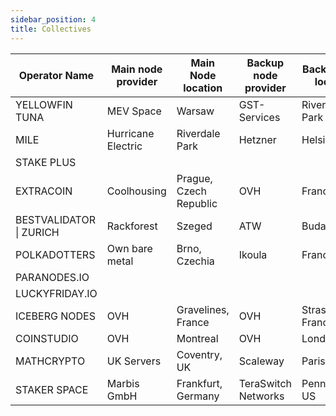 ```yaml
---
sidebar_position: 4
title: Collectives
---
```


| Operator Name           | Main node provider | Main Node location     | Backup node provider | Backup node location |
|-------------------------|--------------------|------------------------|----------------------|----------------------|
| YELLOWFIN TUNA          | MEV Space          | Warsaw                 | GST-Services         | Riverdale Park       |
| MILE                    | Hurricane Electric | Riverdale Park         | Hetzner              | Helsinki             |
| STAKE PLUS              |                    |                        |                      |                      |
| EXTRACOIN               | Coolhousing        | Prague, Czech Republic | OVH                  | France               |
| BESTVALIDATOR \| ZURICH | Rackforest         | Szeged                 | ATW                  | Budapest             |
| POLKADOTTERS            | Own bare metal     | Brno, Czechia          | Ikoula               | France               |
| PARANODES.IO            |                    |                        |                      |                      |
| LUCKYFRIDAY.IO          |                    |                        |                      |                      |
| ICEBERG NODES           | OVH                | Gravelines, France     | OVH                  | Strasburgo, France   |
| COINSTUDIO              | OVH                | Montreal               | OVH                  | London               |
| MATHCRYPTO              | UK Servers         | Coventry, UK           | Scaleway             | Paris, FR            |
| STAKER SPACE            | Marbis GmbH        | Frankfurt, Germany     | TeraSwitch Networks  | Pennsylvania, US     |
